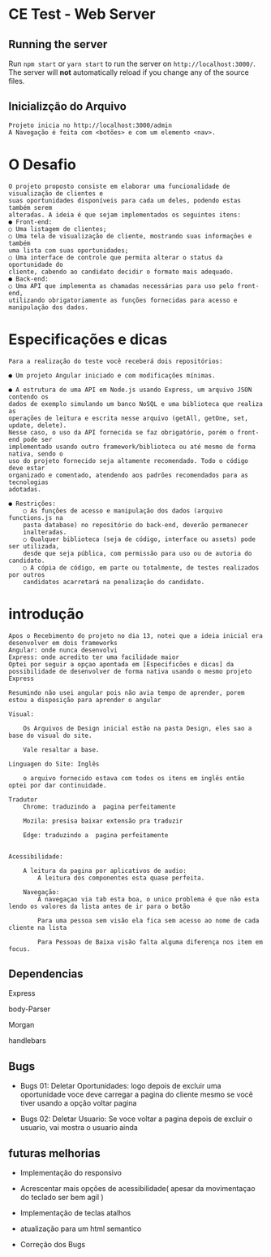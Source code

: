 # CE Test - Web Server

## Running the server

Run `npm start` or `yarn start` to run the server on `http://localhost:3000/`. The server will **not** automatically reload if you change any of the source files.


## Inicializção do Arquivo

    Projeto inicia no http://localhost:3000/admin
    A Navegação é feita com <botões> e com um elemento <nav>.



#   O Desafio

    O projeto proposto consiste em elaborar uma funcionalidade de visualização de clientes e
    suas oportunidades disponíveis para cada um deles, podendo estas também serem
    alteradas. A ideia é que sejam implementados os seguintes itens:
    ● Front-end:
    ○ Uma listagem de clientes;
    ○ Uma tela de visualização de cliente, mostrando suas informações e também
    uma lista com suas oportunidades;
    ○ Uma interface de controle que permita alterar o status da oportunidade do
    cliente, cabendo ao candidato decidir o formato mais adequado.
    ● Back-end:
    ○ Uma API que implementa as chamadas necessárias para uso pelo front-end,
    utilizando obrigatoriamente as funções fornecidas para acesso e
    manipulação dos dados.


#   Especificações e dicas
    Para a realização do teste você receberá dois repositórios:
    
    ● Um projeto Angular iniciado e com modificações mínimas.

    ● A estrutura de uma API em Node.js usando Express, um arquivo JSON contendo os
    dados de exemplo simulando um banco NoSQL e uma biblioteca que realiza as
    operações de leitura e escrita nesse arquivo (getAll, getOne, set, update, delete).
    Nesse caso, o uso da API fornecida se faz obrigatório, porém o front-end pode ser
    implementado usando outro framework/biblioteca ou até mesmo de forma nativa, sendo o
    uso do projeto fornecido seja altamente recomendado. Todo o código deve estar
    organizado e comentado, atendendo aos padrões recomendados para as tecnologias
    adotadas.
    
    ● Restrições:
        ○ As funções de acesso e manipulação dos dados (arquivo functions.js na
        pasta database) no repositório do back-end, deverão permanecer
        inalteradas.
        ○ Qualquer biblioteca (seja de código, interface ou assets) pode ser utilizada,
        desde que seja pública, com permissão para uso ou de autoria do candidato.
        ○ A cópia de código, em parte ou totalmente, de testes realizados por outros
        candidatos acarretará na penalização do candidato.

#   introdução
    Apos o Recebimento do projeto no dia 13, notei que a ideia inicial era desenvolver em dois frameworks
    Angular: onde nunca desenvolvi
    Express: onde acredito ter uma facilidade maior
    Optei por seguir a opçao apontada em [Especificões e dicas] da possibilidade de desenvolver de forma nativa usando o mesmo projeto Express 
    
    Resumindo não usei angular pois não avia tempo de aprender, porem estou a disposição para aprender o angular 

    Visual: 
        
        Os Arquivos de Design inicial estão na pasta Design, eles sao a base do visual do site.

        Vale resaltar a base.

    Linguagen do Site: Inglês
        
        o arquivo fornecido estava com todos os itens em inglês então optei por dar continuidade.
    
    Tradutor
        Chrome: traduzindo a  pagina perfeitamente
        
        Mozila: presisa baixar extensão pra traduzir

        Edge: traduzindo a  pagina perfeitamente

    
    Acessibilidade:

        A leitura da pagina por aplicativos de audio:
            A leitura dos componentes esta quase perfeita.
    
        Navegação:
            A navegaçao via tab esta boa, o unico problema é que não esta lendo os valores da lista antes de ir para o botão

            Para uma pessoa sem visão ela fica sem acesso ao nome de cada cliente na lista

            Para Pessoas de Baixa visão falta alguma diferença nos item em focus.



## Dependencias

Express

body-Parser

Morgan

handlebars

## Bugs

* Bugs 01: Deletar Oportunidades: logo depois de excluir uma oportunidade voce deve carregar a pagina do cliente mesmo se você tiver usando a opção voltar pagina

* Bugs 02: Deletar Usuario: Se voce voltar a pagina depois de excluir o usuario, vai mostra o usuario ainda

## futuras melhorias

* Implementação do responsivo

* Acrescentar mais opções de acessibilidade( apesar da movimentaçao do teclado ser bem agil )

* Implementação de teclas atalhos

* atualização para um html semantico

* Correção dos Bugs

